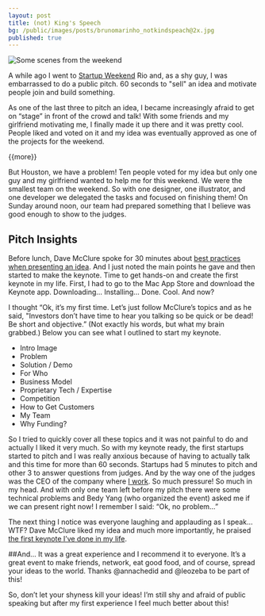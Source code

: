 ```yaml
---
layout: post
title: (not) King's Speech
bg: /public/images/posts/brunomarinho_notkindspeach@2x.jpg
published: true
---
```


![Some scenes from the weekend](https://s3.amazonaws.com/brunomarinho/blog/startup-weekend.jpg "Some scenes from the weekend")

A while ago I went to [Startup Weekend](http://startupweekend.org/) Rio and, as a shy guy, I was embarrassed to do a public pitch. 60 seconds to "sell" an idea and motivate people join and build something.

As one of the last three to pitch an idea, I became increasingly afraid to get on “stage” in front of the crowd and talk! With some friends and my girlfriend motivating me, I finally made it up there and it was pretty cool. People liked and voted on it and my idea was eventually approved as one of the projects for the weekend.

{{more}}

But Houston, we have a problem! Ten people voted for my idea but only one guy and my girlfriend wanted to help me for this weekend. We were the smallest team on the weekend. So with one designer, one illustrator, and one developer we delegated the tasks and focused on finishing them! On Sunday around noon, our team had prepared something that I believe was good enough to show to the judges.

## Pitch Insights
Before lunch, Dave McClure spoke for 30 minutes about [best practices when presenting an idea](http://www.slideshare.net/dmc500hats/how-to-pitch-a-vc-sept-2010). And I just noted the main points he gave and then started to make the keynote. Time to get hands-on and create the first keynote in my life. First, I had to go to the Mac App Store and download the Keynote app. Downloading… Installing… Done. Cool. And now?

I thought “Ok, it’s my first time. Let’s just follow McClure’s topics and as he said,  "Investors don’t have time to hear you talking so be quick or be dead! Be short and objective.” (Not exactly his words, but what my brain grabbed.) Below you can see what I outlined to start my keynote.

* Intro Image
* Problem
* Solution / Demo
* For Who
* Business Model
* Proprietary Tech / Expertise
* Competition
* How to Get Customers
* My Team
* Why Funding?


So I tried to quickly cover all these topics and it was not painful to do and actually I liked it very much. So with my keynote ready, the first startups started to pitch and I was really anxious because of having to actually talk and this time for more than 60 seconds. Startups had 5 minutes to pitch and other 3 to answer questions from judges. And by the way one of the judges was the CEO of the company where [I work](http://www.peixeurbano.com.br). So much pressure! So much in my head. And with only one team left before my pitch there were some technical problems and Bedy Yang (who organized the event) asked me if we can present right now! I remember I said: “Ok, no problem…” 

The next thing I notice was everyone laughing and applauding as I speak… WTF? Dave McClure liked my idea and much more importantly, he praised [the first keynote I’ve done in my life](http://www.slideshare.net/brunoportnoy/onde-kh-where-to-poop-pitch-keynote-at-swrio).

##And...
It was a great experience and I recommend it to everyone. It’s a great event to make friends, network, eat good food, and of course, spread your ideas to the world. Thanks @annachedid and @leozeba to be part of this!

So, don’t let your shyness kill your ideas! I’m still shy and afraid of public speaking but after my first experience I feel much better about this!